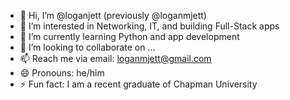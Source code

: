 - 👋 Hi, I’m @loganjett (previously @loganmjett)
- 👀 I’m interested in Networking, IT, and building Full-Stack apps
- 🌱 I’m currently learning Python and app development
- 💞️ I’m looking to collaborate on ...
- 📫 Reach me via email: loganmjett@gmail.com
- 😄 Pronouns: he/him
- ⚡ Fun fact: I am a recent graduate of Chapman University

<!---
loganjett/loganjett is a ✨ special ✨ repository because its `README.md` (this file) appears on your GitHub profile.
You can click the Preview link to take a look at your changes.
--->
